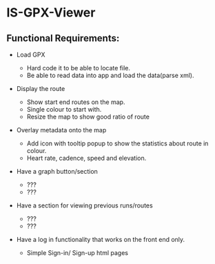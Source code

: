 # IS-GPX-Viewer

## Functional Requirements:

* Load GPX
  + Hard code it to be able to locate file.
  + Be able to read data into app and load the data(parse xml). 

* Display the route
  + Show start end routes on the map.
  + Single colour to start with.
  + Resize the map to show good ratio of route
  
* Overlay metadata onto the map 
  + Add icon with tooltip popup to show the statistics about route in colour.
  + Heart rate, cadence, speed and elevation.
  
* Have a graph button/section  
  + ???
  + ???
  
* Have a section for viewing previous runs/routes
  + ???
  + ???
  
* Have a log in functionality that works on the front end only.
  + Simple Sign-in/ Sign-up html pages
  

